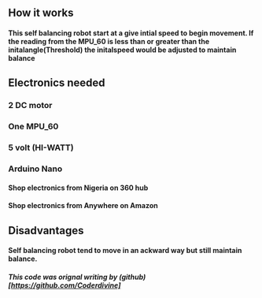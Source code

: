 ## How it works

#### This self balancing robot start at a give intial speed to begin movement. If the reading from the MPU_60 is less than or greater than the initalangle(Threshold) the initalspeed would be adjusted to maintain balance

## Electronics needed

### 2 DC motor

### One MPU_60

### 5 volt (HI-WATT)

### Arduino Nano

#### Shop electronics from Nigeria on 360 hub

#### Shop electronics from Anywhere on Amazon

## Disadvantages

#### Self balancing robot tend to move in an ackward way but still maintain balance.

##### This code was orignal writing by (github)[https://github.com/Coderdivine]
